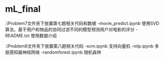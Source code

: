 # mL_final

.\Problem7文件夹下放置第七题相关代码和数据
-movie_predict.ipynb 使用SVD算法，基于用户和物品的协同过滤不同的模型预测用户对电影的评分
-README.txt 使用数据介绍


.\Problem8文件夹下放置第八题相关代码
-svm.ipynb  支持向量机
-mlp.ipynb  多层感知器神经网络
-randomforest.ipynb  随机森林
